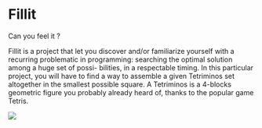 # Fillit
Can you feel it ?

Fillit is a project that let you discover and/or familiarize yourself with a recurring problematic in programming: searching the optimal solution among a huge set of possi- bilities, in a respectable timing. In this particular project, you will have to find a way to assemble a given Tetriminos set altogether in the smallest possible square.
A Tetriminos is a 4-blocks geometric figure you probably already heard of, thanks to the popular game Tetris.

![](https://user-images.githubusercontent.com/38796098/57779501-795b4d00-7726-11e9-959d-46703fe4fcb0.png)
